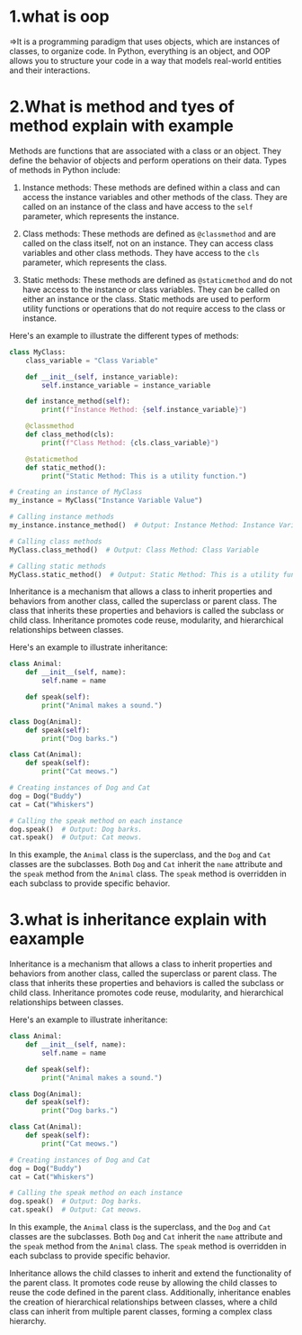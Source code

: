 # 1.what is oop
 =>It is a programming paradigm that uses objects, which are instances of classes, to organize code. In Python, everything is an object, and OOP allows you to structure your code in a way that models real-world entities and their interactions.

# 2.What is method and tyes of method explain with example
Methods are functions that are associated with a class or an object. They define the behavior of objects and perform operations on their data. Types of methods in Python include:

1. Instance methods: These methods are defined within a class and can access the instance variables and other methods of the class. They are called on an instance of the class and have access to the `self` parameter, which represents the instance.

2. Class methods: These methods are defined as `@classmethod` and are called on the class itself, not on an instance. They can access class variables and other class methods. They have access to the `cls` parameter, which represents the class.

3. Static methods: These methods are defined as `@staticmethod` and do not have access to the instance or class variables. They can be called on either an instance or the class. Static methods are used to perform utility functions or operations that do not require access to the class or instance.

Here's an example to illustrate the different types of methods:

```python
class MyClass:
    class_variable = "Class Variable"

    def __init__(self, instance_variable):
        self.instance_variable = instance_variable

    def instance_method(self):
        print(f"Instance Method: {self.instance_variable}")

    @classmethod
    def class_method(cls):
        print(f"Class Method: {cls.class_variable}")

    @staticmethod
    def static_method():
        print("Static Method: This is a utility function.")

# Creating an instance of MyClass
my_instance = MyClass("Instance Variable Value")

# Calling instance methods
my_instance.instance_method()  # Output: Instance Method: Instance Variable Value

# Calling class methods
MyClass.class_method()  # Output: Class Method: Class Variable

# Calling static methods
MyClass.static_method()  # Output: Static Method: This is a utility function.
```

Inheritance is a mechanism that allows a class to inherit properties and behaviors from another class, called the superclass or parent class. The class that inherits these properties and behaviors is called the subclass or child class. Inheritance promotes code reuse, modularity, and hierarchical relationships between classes.

Here's an example to illustrate inheritance:

```python
class Animal:
    def __init__(self, name):
        self.name = name

    def speak(self):
        print("Animal makes a sound.")

class Dog(Animal):
    def speak(self):
        print("Dog barks.")

class Cat(Animal):
    def speak(self):
        print("Cat meows.")

# Creating instances of Dog and Cat
dog = Dog("Buddy")
cat = Cat("Whiskers")

# Calling the speak method on each instance
dog.speak()  # Output: Dog barks.
cat.speak()  # Output: Cat meows.
```

In this example, the `Animal` class is the superclass, and the `Dog` and `Cat` classes are the subclasses. Both `Dog` and `Cat` inherit the `name` attribute and the `speak` method from the `Animal` class. The `speak` method is overridden in each subclass to provide specific behavior.

# 3.what is inheritance explain with eaxample

Inheritance is a mechanism that allows a class to inherit properties and behaviors from another class, called the superclass or parent class. The class that inherits these properties and behaviors is called the subclass or child class. Inheritance promotes code reuse, modularity, and hierarchical relationships between classes.

Here's an example to illustrate inheritance:

```python
class Animal:
    def __init__(self, name):
        self.name = name

    def speak(self):
        print("Animal makes a sound.")

class Dog(Animal):
    def speak(self):
        print("Dog barks.")

class Cat(Animal):
    def speak(self):
        print("Cat meows.")

# Creating instances of Dog and Cat
dog = Dog("Buddy")
cat = Cat("Whiskers")

# Calling the speak method on each instance
dog.speak()  # Output: Dog barks.
cat.speak()  # Output: Cat meows.
```

In this example, the `Animal` class is the superclass, and the `Dog` and `Cat` classes are the subclasses. Both `Dog` and `Cat` inherit the `name` attribute and the `speak` method from the `Animal` class. The `speak` method is overridden in each subclass to provide specific behavior.

Inheritance allows the child classes to inherit and extend the functionality of the parent class. It promotes code reuse by allowing the child classes to reuse the code defined in the parent class. Additionally, inheritance enables the creation of hierarchical relationships between classes, where a child class can inherit from multiple parent classes, forming a complex class hierarchy.

